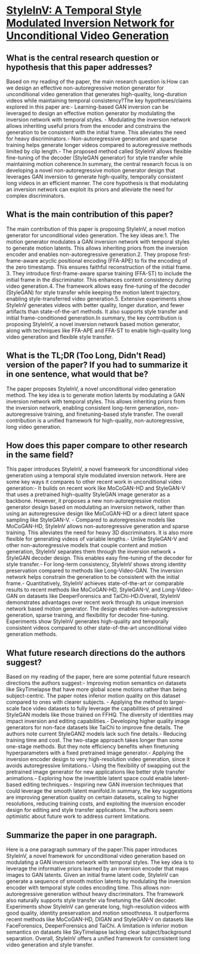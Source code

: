# [StyleInV: A Temporal Style Modulated Inversion Network for Unconditional   Video Generation](https://arxiv.org/abs/2308.16909)

## What is the central research question or hypothesis that this paper addresses?

Based on my reading of the paper, the main research question is:How can we design an effective non-autoregressive motion generator for unconditional video generation that generates high-quality, long-duration videos while maintaining temporal consistency?The key hypotheses/claims explored in this paper are:- Learning-based GAN inversion can be leveraged to design an effective motion generator by modulating the inversion network with temporal styles. - Modulating the inversion network allows inheriting useful priors from the encoder and constrains the generation to be consistent with the initial frame. This alleviates the need for heavy discriminators.- Non-autoregressive generation and sparse training helps generate longer videos compared to autoregressive methods limited by clip length.- The proposed method called StyleInV allows flexible fine-tuning of the decoder (StyleGAN generator) for style transfer while maintaining motion coherence.In summary, the central research focus is on developing a novel non-autoregressive motion generator design that leverages GAN inversion to generate high-quality, temporally consistent long videos in an efficient manner. The core hypothesis is that modulating an inversion network can exploit its priors and alleviate the need for complex discriminators.


## What is the main contribution of this paper?

The main contribution of this paper is proposing StyleInV, a novel motion generator for unconditional video generation. The key ideas are:1. The motion generator modulates a GAN inversion network with temporal styles to generate motion latents. This allows inheriting priors from the inversion encoder and enables non-autoregressive generation.2. They propose first-frame-aware acyclic positional encoding (FFA-APE) to fix the encoding of the zero timestamp. This ensures faithful reconstruction of the initial frame. 3. They introduce first-frame-aware sparse training (FFA-ST) to include the initial frame in the discriminator. This enhances content consistency during video generation.4. The framework allows easy fine-tuning of the decoder (StyleGAN) for style transfer while keeping the motion latent trajectory, enabling style-transferred video generation.5. Extensive experiments show StyleInV generates videos with better quality, longer duration, and fewer artifacts than state-of-the-art methods. It also supports style transfer and initial frame-conditioned generation.In summary, the key contribution is proposing StyleInV, a novel inversion network based motion generator, along with techniques like FFA-APE and FFA-ST to enable high-quality long video generation and flexible style transfer.


## What is the TL;DR (Too Long, Didn't Read) version of the paper? If you had to summarize it in one sentence, what would that be?

The paper proposes StyleInV, a novel unconditional video generation method. The key idea is to generate motion latents by modulating a GAN inversion network with temporal styles. This allows inheriting priors from the inversion network, enabling consistent long-term generation, non-autoregressive training, and finetuning-based style transfer. The overall contribution is a unified framework for high-quality, non-autoregressive, long video generation.


## How does this paper compare to other research in the same field?

This paper introduces StyleInV, a novel framework for unconditional video generation using a temporal style modulated inversion network. Here are some key ways it compares to other recent work in unconditional video generation:- It builds on recent work like MoCoGAN-HD and StyleGAN-V that uses a pretrained high-quality StyleGAN image generator as a backbone. However, it proposes a new non-autoregressive motion generator design based on modulating an inversion network, rather than using an autoregressive design like MoCoGAN-HD or a direct latent space sampling like StyleGAN-V. - Compared to autoregressive models like MoCoGAN-HD, StyleInV allows non-autoregressive generation and sparse training. This alleviates the need for heavy 3D discriminators. It is also more flexible for generating videos of variable lengths.- Unlike StyleGAN-V and other non-autoregressive models that couple content and motion generation, StyleInV separates them through the inversion network + StyleGAN decoder design. This enables easy fine-tuning of the decoder for style transfer.- For long-term consistency, StyleInV shows strong identity preservation compared to methods like Long-Video-GAN. The inversion network helps constrain the generation to be consistent with the initial frame.- Quantitatively, StyleInV achieves state-of-the-art or comparable results to recent methods like MoCoGAN-HD, StyleGAN-V, and Long-Video-GAN on datasets like DeeperForensics and TaiChi-HD.Overall, StyleInV demonstrates advantages over recent work through its unique inversion network based motion generator. The design enables non-autoregressive generation, sparse training, and flexibility for decoder fine-tuning. Experiments show StyleInV generates high-quality and temporally consistent videos compared to other state-of-the-art unconditional video generation methods.


## What future research directions do the authors suggest?

Based on my reading of the paper, here are some potential future research directions the authors suggest:- Improving motion semantics on datasets like SkyTimelapse that have more global scene motions rather than being subject-centric. The paper notes inferior motion quality on this dataset compared to ones with clearer subjects. - Applying the method to larger-scale face video datasets to fully leverage the capabilities of pretrained StyleGAN models like those trained on FFHQ. The diversity of identities may impact inversion and editing capabilities.- Developing higher quality image generators for non-face datasets like TaiChi to improve fine details. The authors note current StyleGAN2 models lack such fine details.- Reducing training time and cost. The two-stage approach takes longer than some one-stage methods. But they note efficiency benefits when finetuning hyperparameters with a fixed pretrained image generator.- Applying the inversion encoder design to very high-resolution video generation, since it avoids autoregressive limitations.- Using the flexibility of swapping out the pretrained image generator for new applications like better style transfer animations.- Exploring how the invertible latent space could enable latent-based editing techniques.- Inspiring new GAN inversion techniques that could leverage the smooth latent manifold.In summary, the key suggestions are improving generation quality on certain datasets, scaling to higher resolutions, reducing training costs, and exploiting the inversion encoder design for editing and style transfer applications. The authors seem optimistic about future work to address current limitations.


## Summarize the paper in one paragraph.

Here is a one paragraph summary of the paper:This paper introduces StyleInV, a novel framework for unconditional video generation based on modulating a GAN inversion network with temporal styles. The key idea is to leverage the informative priors learned by an inversion encoder that maps images to GAN latents. Given an initial frame latent code, StyleInV can generate a sequence of smooth motion latents by modulating the inversion encoder with temporal style codes encoding time. This allows non-autoregressive generation without heavy discriminators. The framework also naturally supports style transfer via finetuning the GAN decoder. Experiments show StyleInV can generate long, high-resolution videos with good quality, identity preservation and motion smoothness. It outperforms recent methods like MoCoGAN-HD, DIGAN and StyleGAN-V on datasets like FaceForensics, DeeperForensics and TaiChi. A limitation is inferior motion semantics on datasets like SkyTimelapse lacking clear subject/background separation. Overall, StyleInV offers a unified framework for consistent long video generation and style transfer.
